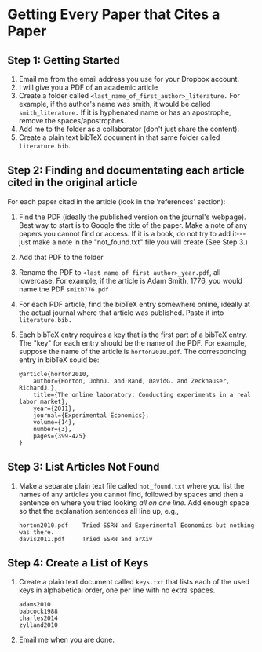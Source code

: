 Getting Every Paper that Cites a Paper
======================================

Step 1: Getting Started
---------------
1. Email me from the email address you use for your Dropbox account. 
1. I will give you a PDF of an academic article
1. Create a folder called `<last_name_of_first_author>_literature.` For example, if the author's name was smith, it
would be called `smith_literature.` If it is hyphenated name or has an
apostrophe, remove the spaces/apostrophes. 
1. Add me to the folder as a collaborator (don't just share the content). 
1. Create a plain text bibTeX document in that same folder called `literature.bib`.   

Step 2: Finding and documentating each article cited in the original article 
----------------------------------------------------------------------------
For each paper cited in the article (look in the 'references' section): 

1. Find the PDF (ideally the published version on the journal's webpage). Best way to start is to Google the title of the paper. Make a note of any papers you cannot find or access. If it is a book, do not try to add it---just make a note in the "not_found.txt" file you will create (See Step 3.)   
1. Add that PDF to the folder 
1. Rename the PDF to `<last name of first author>_year.pdf`, all lowercase. For
   example, if the article is Adam Smith, 1776, you would name the PDF `smith776.pdf` 
1. For each PDF article, find the bibTeX entry somewhere online, ideally at the actual journal where that article was published. Paste it into `literature.bib.`
1. Each bibTeX entry requires a key that is the first part of a bibTeX entry. The "key" for each entry should be the name of the PDF. For example, suppose the name of the article is `horton2010.pdf`.
The corresponding entry in bibTeX sould be: 

	```
	@article{horton2010,
	    author={Horton, JohnJ. and Rand, DavidG. and Zeckhauser, RichardJ.},
		title={The online laboratory: Conducting experiments in a real labor market},
		year={2011},
		journal={Experimental Economics},
		volume={14},
		number={3},
		pages={399-425}
	}
	```

Step 3: List Articles Not Found
-------------------------------
1. Make a separate plain text file called `not_found.txt` where you list the names of any articles you cannot find, followed by spaces and then a sentence on where you tried looking _all on one line_. 
Add enough space so that the explanation sentences all line up, e.g., 

	```
	horton2010.pdf    Tried SSRN and Experimental Economics but nothing was there. 
	davis2011.pdf     Tried SSRN and arXiv
	```
	

Step 4: Create a List of Keys
-----------------------------
1. Create a plain text document called ``keys.txt`` that lists each of the
used keys in alphabetical order, one per line with no extra spaces. 

	```	
	adams2010
	babcock1988
	charles2014
	zylland2010
	```	

1. Email me when you are done. 
